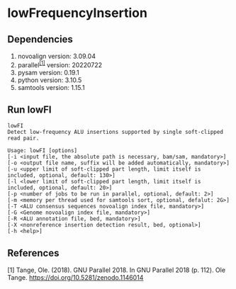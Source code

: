 # lowFrequencyInsertion  
## Dependencies  
1. novoalign version: 3.09.04  
2. parallel<sup>[[1]](https://github.com/MarcelloMalpighi/lowFrequencyInsertion/edit/main/README.md#references)</sup> version: 20220722  
3. pysam version: 0.19.1  
4. python version: 3.10.5  
5. samtools version: 1.15.1  
  
## Run lowFI
```
lowFI  
Detect low-frequency ALU insertions supported by single soft-clipped read pair.
  
Usage: lowFI [options]  
[-i <input file, the absolute path is necessary, bam/sam, mandatory>]  
[-o <output file name, suffix will be added automatically, mandatory>]  
[-u <upper limit of soft-clipped part length, limit itself is included, optional, default: 130>]  
[-l <lower limit of soft-clipped part length, limit itself is included, optional, default: 20>]  
[-p <number of jobs to be run in parallel, optional, default: 2>]  
[-m <memory per thread used for samtools sort, optional, defalut: 2G>]  
[-T <ALU consensus sequences novoalign index file, mandatory>]  
[-G <Genome novoalign index file, mandatory>]  
[-R <ALU annotation file, bed, mandatory>]  
[-X <nonreference insertion detection result, bed, optional>]  
[-h <help>]  
```
  
## References  
[1] Tange, Ole. (2018). GNU Parallel 2018. In GNU Parallel 2018 (p. 112). Ole Tange. https://doi.org/10.5281/zenodo.1146014
